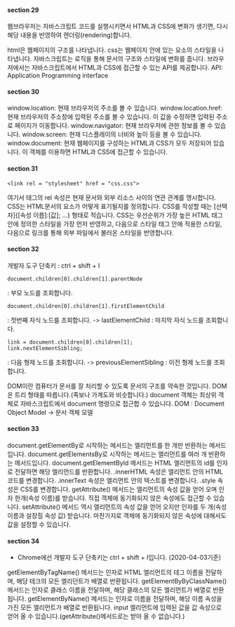 #### section 29

웹브라우저는 자바스크립트 코드를 실행시키면서 HTML과 CSS에 변화가 생기면, 다시 해당 내용을 반영하여 렌더링(rendering)합니다.

html은 웹페이지의 구조를 나타냅니다.
css는 웹페이지 안에 있는 요소의 스타일을 나타냅니다.
자바스크립트는 로직을 통해 문서의 구조와 스타일에 변화를 줍니다.
브라우저에서는 자바스크립트에서 HTML과 CSS에 접근할 수 있는 API를 제공합니다.
API: Application Programming interface

#### section 30

window.location: 현재 브라우저의 주소를 볼 수 있습니다.
window.location.href: 현재 브라우저의 주소창에 입력된 주소를 볼 수 있습니다. 이 값을 수정하면 입력된 주소로 페이지가 이동합니다.
window.navigator: 현재 브라우저에 관한 정보를 볼 수 있습니다. 
window.screen: 현재 디스플레이의 너비와 높이 등을 볼 수 있습니다.
window.document: 현재 웹페이지를 구성하는 HTML과 CSS가 모두 저장되어 있습니다. 이 객체를 이용하면 HTML과 CSS에 접근할 수 있습니다.

#### section 31

```
<link rel = "stylesheet" href = "css.css">
```
여기서 <link> 태그의 rel 속성은 현재 문서와 외부 리소스 사이의 연관 관계를 명시합니다.
CSS는 HTML문서의 요소가 어떻게 표기될지를 정의합니다.
CSS를 작성할 때는 [선택자]{[속성 이름]:[값]; ...} 형태로 적습니다.
CSS는 우선순위가 가장 높은 HTML 태그 안에 정의한 스타일을 가장 먼저 반영하고, 다음으로 스타일 태그 안에 적용한 스타일, 다음으로 링크를 통해 외부 파일에서 불러온 스타일을 반영합니다.


#### section 32 

개발자 도구 단축키 : ctrl + shift + I
```
document.children[0].children[1].parentNode 
```
: 부모 노드를 조회합니다.

```
document.children[0].children[1].firstElementChild 
```
: 첫번째 자식 노드를 조회합니다.
-> lastElementChild : 마지막 자식 노드를 조회합니다.

```
link = document.children[0].children[1];
link.nextElementSibling;
```
: 다음 형제 노드를 조회합니다.
-> previousElementSibling : 이전 형제 노드를 조회합니다.

DOM이란 컴퓨터가 문서를 잘 처리할 수 있도록 문서의 구조를 약속한 것입니다.
DOM은 트리 형태를 따릅니다.(족보나 가계도와 비슷합니다.)
document 객체는 최상위 객체로 자바스크립트에서 document 명령으로 접근합 수 있습니다.
DOM : Document Object Model -> 문서 객체 모델


#### section 33

document.getElementBy로 시작하는 메서드는 엘리먼트를 한 개만 반환하는 메서드입니다.
document.getElementsBy로 시작하는 메서드는 엘리먼트를 여러 개 반환하는 메서드입니다.
document.getElementById 메서드는 HTML 엘리먼트의 id를 인자로 전달하면 해당 엘리먼드를 반환합니다.
.innerHTML 속성은 엘리먼트 안의 HTML 코드를 변경합니다.
.innerText 속성은 엘리먼트 안의 텍스트를 변경합니다.
.style 속성은 CSS를 변경합니다.
getAttribute() 메서드는 엘리먼트의 속성 값을 얻어 오며 인자 한개(속성 이름)를 받습니다. 직접 객체에 동기화되지 않은 속성에도 접근할 수 있습니다.
setAttribute() 메서드 역시 엘리먼트의 속성 값을 얻어 오지만 인자를 두 개(속성 이름과 설장힐 속성 값) 받습니다. 마찬가지로 객체에 동기화되지 않은 속성에 대해서도 값을 설정할 수 있습니다.


#### section 34
 
 * Chrome에선 개발자 도구 단축키는 ctrl + shift + I입니다. (2020-04-03기준)

getElementByTagName() 메서드는 인자로 HTML 엘리먼트의 테그 이름을 전달하며, 해당 테크의 모든 엘리던트가 배열로 반환됩니다.
getElementByByClassName() 메서드는 인자로 클래스 이름을 전달하며, 해당 클래스의 모든 엘리먼트가 배열로 반환됩니다.
getElementByName() 메서드는 인자로 이름을 전달하며, 해당 이름 속성을 가진 모든 엘리먼트가 배열로 반환됩니다.
input 엘리먼트에 입력된 값을 값 속성으로 얻어 올 수 있습니다.(getAttribute()메서드로는 받아 올 수 없습니다.)